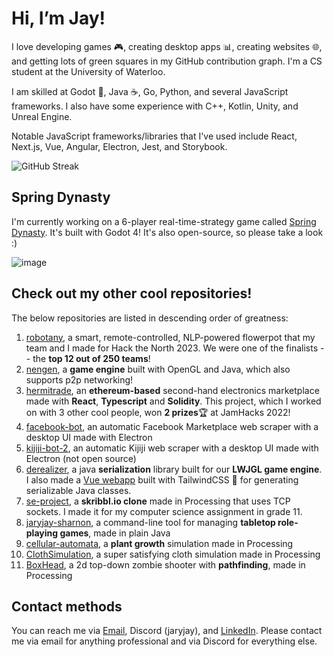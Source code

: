 # Hi, I’m Jay!

I love developing games 🎮, creating desktop apps 📊, creating websites 🌐, and getting lots of green squares in my GitHub contribution graph. I'm a CS student at the University of Waterloo.

I am skilled at Godot 🤖, Java ☕, Go, Python, and several JavaScript frameworks.  I also have some experience with C++, Kotlin, Unity, and Unreal Engine.

Notable JavaScript frameworks/libraries that I've used include React, Next.js, Vue, Angular, Electron, Jest, and Storybook.

![GitHub Streak](https://streak-stats.demolab.com?user=JaryJay&theme=tokyonight&background=45%2C0C3269%2C832D4B&border=0D1117)

## Spring Dynasty

I'm currently working on a 6-player real-time-strategy game called [Spring Dynasty](https://github.com/JaryJay/spring-dynasty). It's built with Godot 4! It's also open-source, so please take a look :)

![image](https://github.com/JaryJay/JaryJay/assets/47123100/b8181df4-5b4e-48ac-b519-52a67cc1e4b0)

## Check out my other cool repositories!
The below repositories are listed in descending order of greatness:

1. [robotany](https://devpost.com/software/the-plant-whisperer), a smart, remote-controlled, NLP-powered flowerpot that my team and I made for Hack the North 2023. We were one of the finalists -- the **top 12 out of 250 teams**!
1. [nengen](https://github.com/virtual-cardboard/nengen), a **game engine** built with OpenGL and Java, which also supports p2p networking!
1. [hermitrade](https://devpost.com/software/hermitrade), an **ethereum-based** second-hand electronics marketplace made with **React**, **Typescript** and **Solidity**. This project, which I worked on with 3 other cool people, won **2 prizes**🏆 at JamHacks 2022!
1. [facebook-bot](https://github.com/JaryJay/facebook-bot), an automatic Facebook Marketplace web scraper with a desktop UI made with Electron
1. [kijiji-bot-2](https://github.com/JaryJay/kijiji-bot-2), an automatic Kijiji web scraper with a desktop UI made with Electron (not open source)
1. [derealizer](https://github.com/virtual-cardboard/derealizer), a java **serialization** library built for our **LWJGL game engine**. I also made a [Vue webapp](https://derealizer-class-generator.netlify.app/#/generate) built with TailwindCSS 🍃 for generating serializable Java classes.
1. [se-project](https://github.com/JaryJay/se-project), a **skribbl.io clone** made in Processing that uses TCP sockets. I made it for my computer science assignment in grade 11.
1. [jaryjay-sharnon](https://github.com/JaryJay/jaryjay-sharnon), a command-line tool for managing **tabletop role-playing games**, made in plain Java
1. [cellular-automata](https://github.com/JaryJay/cellular-automata), a **plant growth** simulation made in Processing
1. [ClothSimulation](https://github.com/JaryJay/ClothSimulation), a super satisfying cloth simulation made in Processing
1. [BoxHead](https://github.com/JaryJay/BoxHead), a 2d top-down zombie shooter with **pathfinding**, made in Processing

## Contact methods

You can reach me via [Email](mailto:jay.jrjren@gmail.com), Discord (jaryjay), and [LinkedIn](https://www.linkedin.com/in/jay-yuan-ren-107892211/). Please contact me via email for anything professional and via Discord for everything else.
